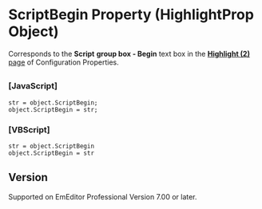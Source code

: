 # ScriptBegin Property (HighlightProp Object)

Corresponds to the **Script**
**group box - Begin** text box in the
[**Highlight (2)** page](../../dlg/properties/highlight2/index) of Configuration Properties.

## 

### \[JavaScript\]

```
str = object.ScriptBegin;
object.ScriptBegin = str;
```

### \[VBScript\]

```
str = object.ScriptBegin
object.ScriptBegin = str
```

## Version

Supported on EmEditor Professional Version 7.00 or later.

